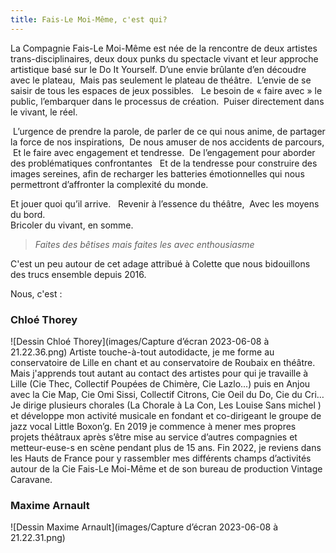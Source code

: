 ```yaml
---
title: Fais-Le Moi-Même, c'est qui?
---
```

La Compagnie Fais-Le Moi-Même est née de la rencontre de deux artistes trans-disciplinaires, deux doux punks du spectacle vivant et leur approche artistique basé sur le Do It Yourself.
D’une envie brûlante d’en découdre avec le plateau, 
Mais pas seulement le plateau de théâtre. 
L’envie de se saisir de tous les espaces de jeux possibles.  
Le besoin de « faire avec » le public, l’embarquer dans le processus de création.  Puiser directement dans le vivant, le réel. 

 L’urgence de prendre la parole, de parler de ce qui nous anime, de partager la force de nos inspirations, 
De nous amuser de nos accidents de parcours, 
 Et le faire avec engagement et tendresse. 
De l’engagement pour aborder des problématiques confrontantes  
Et de la tendresse pour construire des images sereines, afin de recharger les batteries émotionnelles qui nous permettront d’affronter la complexité du monde.

Et jouer quoi qu’il arrive.  
Revenir à l’essence du théâtre, 
Avec les moyens du bord.   
Bricoler du vivant, en somme.


>*Faites des bêtises mais faites les avec enthousiasme*

C'est un peu autour de cet adage attribué à Colette que nous bidouillons des trucs ensemble depuis 2016.

Nous, c'est : 

### Chloé Thorey

![Dessin Chloé Thorey](images/Capture d’écran 2023-06-08 à 21.22.36.png)
Artiste touche-à-tout autodidacte, je me forme au conservatoire de Lille en chant et au conservatoire de Roubaix en théâtre. Mais j'apprends tout autant au contact des artistes pour qui je travaille à Lille (Cie Thec, Collectif Poupées de Chimère, Cie Lazlo...) puis en Anjou avec la Cie Map, Cie Omi Sissi, Collectif Citrons, Cie Oeil du Do, Cie du Cri…  
Je dirige plusieurs chorales (La Chorale à La Con, Les Louise Sans michel ) et développe mon activité musicale en fondant et co-dirigeant le groupe de jazz vocal Little Boxon’g. 
En 2019 je commence à mener mes propres projets théâtraux après s’être mise au service d’autres compagnies et metteur-euse-s en scène pendant plus de 15 ans. Fin 2022, je reviens dans les Hauts de France pour y rassembler mes différents champs d’activités autour de la Cie Fais-Le Moi-Même et de son bureau de production Vintage Caravane.


### Maxime Arnault

![Dessin Maxime Arnault](images/Capture d’écran 2023-06-08 à 21.22.31.png)